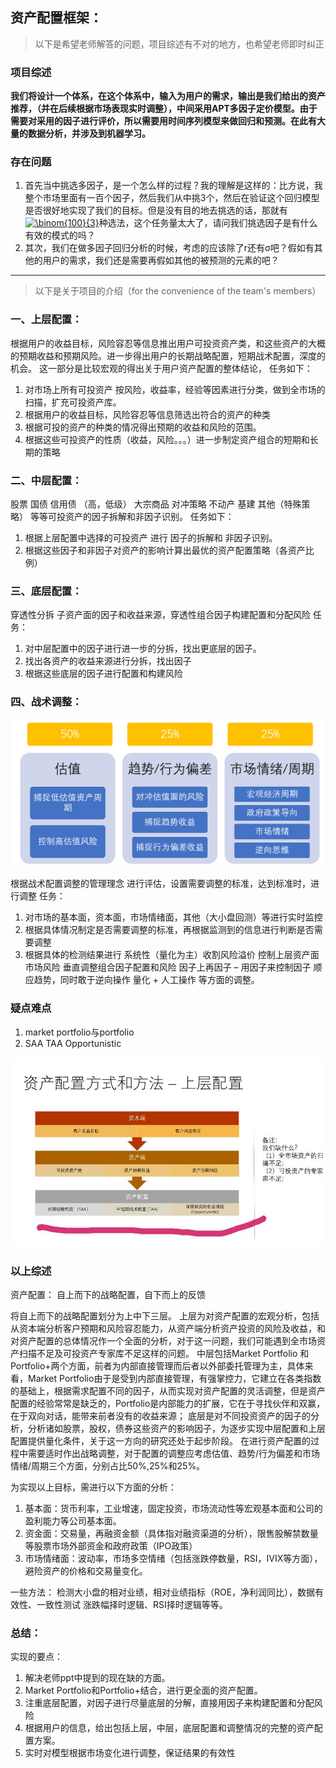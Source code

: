 ## 资产配置框架：
>以下是希望老师解答的问题，项目综述有不对的地方，也希望老师即时纠正
### 项目综述
**我们将设计一个体系，在这个体系中，输入为用户的需求，输出是我们给出的资产推荐，（并在后续根据市场表现实时调整），中间采用APT多因子定价模型。由于需要对采用的因子进行评价，所以需要用时间序列模型来做回归和预测。在此有大量的数据分析，并涉及到机器学习。**

### 存在问题
1. 首先当中挑选多因子，是一个怎么样的过程？我的理解是这样的：比方说，我整个市场里面有一百个因子，然后我们从中挑3个，然后在验证这个回归模型是否很好地实现了我们的目标。但是没有目的地去挑选的话，那就有<a href="https://www.codecogs.com/eqnedit.php?latex=\binom{100}{3}" target="_blank"><img src="https://latex.codecogs.com/gif.latex?\binom{100}{3}" title="\binom{100}{3}" /></a>种选法，这个任务量太大了，请问我们挑选因子是有什么有效的模式的吗？
2. 其次，我们在做多因子回归分析的时候，考虑的应该除了r还有&sigma;吧？假如有其他的用户的需求，我们还是需要再假如其他的被预测的元素的吧？

<hr>

>以下是关于项目的介绍（for the convenience of the team's members）

### 一、上层配置：
根据用户的收益目标，风险容忍等信息推出用户可投资资产类，和这些资产的大概的预期收益和预期风险。进一步得出用户的长期战略配置，短期战术配置，深度的机会。
这一部分是比较宏观的得出关于用户资产配置的整体结论，
任务如下：
1. 对市场上所有可投资产 按风险，收益率，经验等因素进行分类，做到全市场的扫描，扩充可投资产库。
2. 根据用户的收益目标，风险容忍等信息筛选出符合的资产的种类
3. 根据可投的资产的种类的情况得出预期的收益和风险的范围。
4. 根据这些可投资产的性质（收益，风险。。。）进一步制定资产组合的短期和长期的策略
### 二、中层配置：
股票 国债 信用债 （高，低级） 大宗商品 对冲策略 不动产 基建 其他（特殊策略） 
等等可投资产的因子拆解和非因子识别。
任务如下：
1.  根据上层配置中选择的可投资产 进行 因子的拆解和 非因子识别。
2. 根据这些因子和非因子对资产的影响计算出最优的资产配置策略（各资产比例）
### 三、底层配置：
穿透性分拆 子资产面的因子和收益来源，穿透性组合因子构建配置和分配风险
任务：
1. 对中层配置中的因子进行进一步的分拆，找出更底层的因子。
2. 找出各资产的收益来源进行分拆，找出因子
3. 根据这些底层的因子进行配置和构建风险
### 四、战术调整：

![1](./static/1.png)

根据战术配置调整的管理理念
进行评估，设置需要调整的标准，达到标准时，进行调整
任务：
1. 对市场的基本面，资本面，市场情绪面，其他（大小盘回测）等进行实时监控
2. 根据具体情况制定是否需要调整的标准，再根据监测到的信息进行判断是否需要调整
3. 根据具体的检测结果进行
系统性（量化为主）收割风险溢价
控制上层资产面市场风险
垂直调整组合因子配置和风险
因子上再因子 – 用因子来控制因子
顺应趋势，同时敢于逆向操作 
量化 + 人工操作
等方面的调整。

### 疑点难点
1. market portfolio与portfolio
2. SAA TAA Opportunistic

![2](./static/2.jpg)

### 以上综述
资产配置：
自上而下的战略配置，自下而上的反馈

将自上而下的战略配置划分为上中下三层。
上层为对资产配置的宏观分析，包括从资本端分析客户预期和风险容忍能力，从资产端分析资产投资的风险及收益，和对资产配置的总体情况作一个全面的分析，对于这一问题，我们可能遇到全市场资产扫描不足及可投资产专家库不足这样的问题。
中层包括Market Portfolio 和 Portfolio+两个方面，前者为内部直接管理而后者以外部委托管理为主，具体来看，Market Portfolio由于是受到内部直接管理，有强掌控力，它建立在各类指数的基础上，根据需求配置不同的因子，从而实现对资产配置的灵活调整，但是资产配置的经验常常是缺乏的，Portfolio是内部能力的扩展，它在于寻找伙伴和双赢，在于双向对话，能带来前者没有的收益来源；
底层是对不同投资资产的因子的分析，分析诸如股票，股权，债券这些资产的影响因子，为逐步实现中层配置和上层配置提供量化条件，关于这一方向的研究还处于起步阶段。
在进行资产配置的过程中需要适时作出战略调整，对于配置的调整应考虑估值、趋势/行为偏差和市场情绪/周期三个方面，分别占比50%,25%和25%。

为实现以上目标，需进行以下方面的分析：
1. 基本面：货币利率，工业增速，固定投资，市场流动性等宏观基本面和公司的盈利能力等公司基本面。
2. 资金面：交易量，再融资金额（具体指对融资渠道的分析），限售股解禁数量等股票市场外部资金和政府政策（IPO政策）
3. 市场情绪面：波动率，市场多空情绪（包括涨跌停数量，RSI，IVIX等方面），避险资产的价格和交易量变化。

一些方法：
检测大小盘的相对业绩，相对业绩指标（ROE，净利润同比），数据有效性、一致性测试
涨跌幅择时逻辑、RSI择时逻辑等等。


### 总结：
实现的要点：
1. 解决老师ppt中提到的现在缺的方面。
2.  Market Portfolio和Portfolio+结合，进行更全面的资产配置。
3. 注重底层配置，对因子进行尽量底层的分解，直接用因子来构建配置和分配风险
4. 根据用户的信息，给出包括上层，中层，底层配置和调整情况的完整的资产配置方案。
5. 实时对模型根据市场变化进行调整，保证结果的有效性

